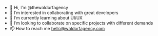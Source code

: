 - 👋 Hi, I’m @thewaldorfagency
- 👀 I’m interested in collaborating with great developers
- 🌱 I’m currently learning about UI/UX
- 💞️ I’m looking to collaborate on specific projects with different demands
- 📫 How to reach me hello@waldorfagency.com

<!---
thewaldorfagency/thewaldorfagency is a ✨ special ✨ repository because its `README.md` (this file) appears on your GitHub profile.
You can click the Preview link to take a look at your changes.
--->

